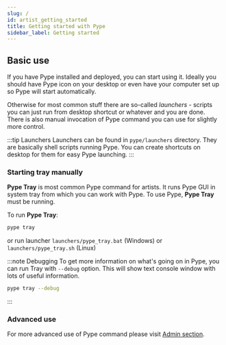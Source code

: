 ```yaml
---
slug: /
id: artist_getting_started
title: Getting started with Pype
sidebar_label: Getting started
---
```



## Basic use

If you have Pype installed and deployed, you can start using it. Ideally you should
have Pype icon on your desktop or even have your computer set up so Pype will start
automatically.

Otherwise for most common stuff there are so-called *launchers* - scripts you can just run from desktop shortcut or
whatever and you are done. There is also manual invocation of Pype command you can use
for slightly more control.

:::tip Launchers
Launchers can be found in `pype/launchers` directory. They are basically shell scripts running Pype. You can create shortcuts on desktop for them for easy Pype launching.
:::

### Starting tray manually

**Pype Tray** is most common Pype command for artists. It runs Pype GUI in system tray
from which you can work with Pype. To use Pype, **Pype Tray** must be running.

To run **Pype Tray**:

```sh
pype tray
```

or run launcher `launchers/pype_tray.bat` (Windows) or `launchers/pype_tray.sh` (Linux)

:::note Debugging
To get more information on what's going on in Pype, you can run Tray with `--debug` option. This will show text console window with lots of useful information.
```sh
pype tray --debug
```
:::

### Advanced use

For more advanced use of Pype command please visit [Admin section](admin_pype_commands).
